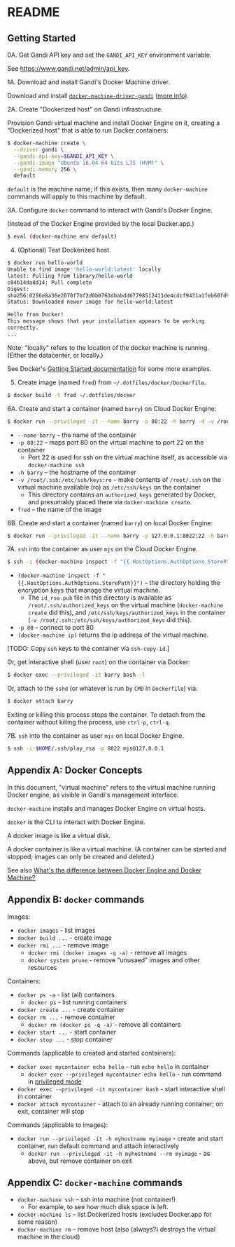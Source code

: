 # README

## Getting Started

0A. Get Gandi API key and set the `GANDI_API_KEY` environment variable.

See <https://www.gandi.net/admin/api_key>.

1A. Download and install Gandi's Docker Machine driver.

Download and install
[`docker-machine-driver-gandi`](https://github.com/Gandi/docker-machine-gandi/releases)
([more info](https://github.com/Gandi/docker-machine-gandi)).

2A. Create "Dockerized host" on Gandi infrastructure.

Provision Gandi virtual machine and install Docker Engine on it, creating a
"Dockerized host" that is able to run Docker containers:

```sh
$ docker-machine create \
  --driver gandi \
  --gandi-api-key=$GANDI_API_KEY \
  --gandi-image "Ubuntu 16.04 64 bits LTS (HVM)" \
  --gandi-memory 256 \
  default
```

`default` is the machine name; if this exists, then many `docker-machine`
commands will apply to this machine by default.

3A. Configure `docker` command to interact with Gandi's Docker Engine.

(Instead of the Docker Engine provided by the local Docker.app.)

```sh
$ eval (docker-machine env default)
```

4. (Optional) Test Dockerized host.

```sh
$ docker run hello-world
Unable to find image 'hello-world:latest' locally
latest: Pulling from library/hello-world
c04b14da8d14: Pull complete
Digest:
sha256:0256e8a36e2070f7bf2d0b0763dbabdd67798512411de4cdcf9431a1feb60fd9
Status: Downloaded newer image for hello-world:latest

Hello from Docker!
This message shows that your installation appears to be working
correctly.
...
```

Note: "locally" refers to the location of the docker machine is running. (Either
the datacenter, or locally.)

See Docker's [Getting Started
documentation](https://docs.docker.com/machine/get-started/#/run-containers-and-experiment-with-machine-commands)
for some more examples.

5. Create image (named `fred`) from `~/.dotfiles/docker/Dockerfile`.

```sh
$ docker build -t fred ~/.dotfiles/docker
```

6A. Create and start a container (named `barry`) on Cloud Docker Engine:

```sh
$ docker run --privileged -it --name barry -p 80:22 -h barry -d -v /root/.ssh:/etc/ssh/keys:ro fred
```

* `--name barry` – the name of the container
* `-p 80:22` – maps port 80 on the virtual machine to port 22 on the container
  * Port 22 is used for ssh on the virtual machine itself, as accessible via
    `docker-machine ssh`
* `-h barry` – the hostname of the container
* `-v /root/.ssh:/etc/ssh/keys:ro` – make contents of `/root/.ssh` on the
  virtual machine available (ro) as `/etc/ssh/keys` on the container
  * This directory contains an `authorized_keys` generated by Docker, and
    presumably placed there via `docker-machine create`.
* `fred` – the name of the image

6B. Create and start a container (named `barry`) on local Docker Engine:

```sh
$ docker run --privileged -it --name barry -p 127.0.0.1:8022:22 -h barry -d -v $HOME/.ssh:/etc/ssh/keys:ro fred
```

7A. `ssh` into the container as user `mjs` on the Cloud Docker Engine.

```sh
$ ssh -i (docker-machine inspect -f "{{.HostOptions.AuthOptions.StorePath}}")/id_rsa -p 80 mjs@(docker-machine ip)
```

* `(docker-machine inspect -f "{{.HostOptions.AuthOptions.StorePath}}")` – the
directory holding the encryption keys that manage the virtual machine.
  * The `id_rsa.pub` file in this directory is available as
  `/root/.ssh/authorized_keys` on the virtual machine (`docker-machine create`
  did this), and `/etc/ssh/keys/authorized_keys` in the container (`-v
  /root/.ssh:/etc/ssh/keys/authorized_keys` did this).
* `-p 80` – connect to port 80
* `(docker-machine ip)` returns the ip address of the virtual machine.

[TODO: Copy `ssh` keys to the container via `ssh-copy-id`.]

Or, get interactive shell (user `root`) on the container via Docker:

```sh
$ docker exec --privileged -it barry bash -l
```

Or, attach to the `sshd` (or whatever is run by `CMD` in `Dockerfile`) via:

```sh
$ docker attach barry
```

Exiting or killing this process stops the container. To detach from the
container without killing the process, use `ctrl-p`, `ctrl-q`.

7B. `ssh` into the container as user `mjs` on local Docker Engine.

```sh
$ ssh -i $HOME/.ssh/play_rsa -p 8022 mjs@127.0.0.1
```

## Appendix A: Docker Concepts

In this document, "virtual machine" refers to the virtual machine running
Docker engine, as visible in Gandi's management interface.

`docker-machine` installs and manages Docker Engine on virtual hosts.

`docker` is the CLI to interact with Docker Engine.

A docker image is like a virtual disk.

A docker container is like a virtual machine. (A container can be
started and stopped; images can only be created and deleted.)

See also [What's the difference between Docker Engine and Docker
Machine?](https://docs.docker.com/machine/overview/#/what-s-the-difference-between-docker-engine-and-docker-machine)

## Appendix B: `docker` commands

Images:

* `docker images` - list images
* `docker build ...` - create image
* `docker rmi ...` - remove image
  * `docker rmi (docker images -q -a)` - remove all images
  * `docker system prune` - remove "unusaed" images and other resources

Containers:

* `docker ps -a` - list (all) containers
  * `docker ps` - list running containers
* `docker create ...` - create container
* `docker rm ...` - remove container
  * `docker rm (docker ps -q -a)` - remove all containers
* `docker start ...` - start container
* `docker stop ...` - stop container

Commands (applicable to created and started containers):

* `docker exec mycontainer echo hello` - run `echo hello` in container
  * `docker exec --privileged mycontainer echo hello` - run command in
    [privileged mode](https://docs.docker.com/engine/reference/run/#/runtime-privilege-and-linux-capabilities)
* `docker exec --privileged -it mycontainer bash` - start interactive shell in
  container
* `docker attach mycontainer` - attach to an already running container; on exit,
  container will stop

Commands (applicable to images):

* `docker run --privileged -it -h myhostname myimage` - create and start
  container, run default command and attach interactively
  * `docker run --privileged -it -h myhostname --rm myimage` - as above, but
    remove container on exit

## Appendix C: `docker-machine` commands

* `docker-machine ssh` – ssh into machine (not container!)
  * For example, to see how much disk space is left.
* `docker-machine ls` – list Dockerized hosts (excludes Docker.app for some
  reason)
* `docker-machine rm` – remove host (also (always?) destroys the virtual machine
  in the cloud)
